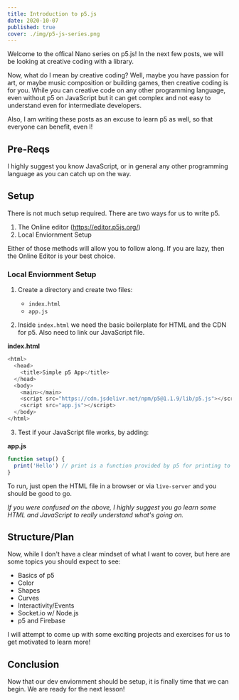 ```yaml
---
title: Introduction to p5.js
date: 2020-10-07
published: true
cover: ./img/p5-js-series.png
---
```


Welcome to the offical Nano series on p5.js! In the next few posts, we will be looking at creative coding with a library.

Now, what do I mean by creative coding? Well, maybe you have passion for art, or maybe music composition or building games, then creative coding is for you. While you can creative code on any other programming language, even without p5 on JavaScript but it can get complex and not easy to understand even for intermediate developers.

Also, I am writing these posts as an excuse to learn p5 as well, so that everyone can benefit, even I!

## Pre-Reqs

I highly suggest you know JavaScript, or in general any other programming language as you can catch up on the way.

## Setup

There is not much setup required. There are two ways for us to write p5.

1. The Online editor (https://editor.p5js.org/)
2. Local Enviornment Setup

Either of those methods will allow you to follow along. If you are lazy, then the Online Editor is your best choice.

### Local Enviornment Setup

1. Create a directory and create two files:

   - `index.html`
   - `app.js`

2. Inside `index.html` we need the basic boilerplate for HTML and the CDN for p5. Also need to link our JavaScript file.

**index.html**

```js
<html>
  <head>
    <title>Simple p5 App</title>
  </head>
  <body>
    <main></main>
    <script src="https://cdn.jsdelivr.net/npm/p5@1.1.9/lib/p5.js"></script>
    <script src="app.js"></script>
  </body>
</html>
```

3. Test if your JavaScript file works, by adding:

**app.js**

```js
function setup() {
  print('Hello') // print is a function provided by p5 for printing to console
}
```

To run, just open the HTML file in a browser or via `live-server` and you should be good to go.

_If you were confused on the above, I highly suggest you go learn some HTML and JavaScript to really understand what's going on._

## Structure/Plan

Now, while I don't have a clear mindset of what I want to cover, but here are some topics you should expect to see:

- Basics of p5
- Color
- Shapes
- Curves
- Interactivity/Events
- Socket.io w/ Node.js
- p5 and Firebase

I will attempt to come up with some exciting projects and exercises for us to get motivated to learn more!

## Conclusion

Now that our dev enviornment should be setup, it is finally time that we can begin. We are ready for the next lesson!
